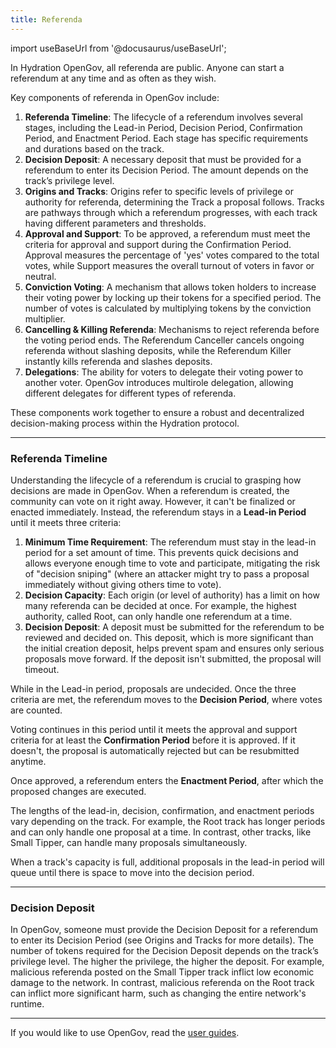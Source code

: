 ```yaml
---
title: Referenda
---
```


import useBaseUrl from '@docusaurus/useBaseUrl';

In Hydration OpenGov, all referenda are public. Anyone can start a referendum at any time and as often as they wish. 

Key components of referenda in OpenGov include:

1. **Referenda Timeline**: The lifecycle of a referendum involves several stages, including the Lead-in Period, Decision Period, Confirmation Period, and Enactment Period. Each stage has specific requirements and durations based on the track.
2. **Decision Deposit**: A necessary deposit that must be provided for a referendum to enter its Decision Period. The amount depends on the track’s privilege level.
3. **Origins and Tracks**: Origins refer to specific levels of privilege or authority for referenda, determining the Track a proposal follows. Tracks are pathways through which a referendum progresses, with each track having different parameters and thresholds.
4. **Approval and Support**: To be approved, a referendum must meet the criteria for approval and support during the Confirmation Period. Approval measures the percentage of 'yes' votes compared to the total votes, while Support measures the overall turnout of voters in favor or neutral.
5. **Conviction Voting**: A mechanism that allows token holders to increase their voting power by locking up their tokens for a specified period. The number of votes is calculated by multiplying tokens by the conviction multiplier.
6. **Cancelling & Killing Referenda**: Mechanisms to reject referenda before the voting period ends. The Referendum Canceller cancels ongoing referenda without slashing deposits, while the Referendum Killer instantly kills referenda and slashes deposits.
7. **Delegations**: The ability for voters to delegate their voting power to another voter. OpenGov introduces multirole delegation, allowing different delegates for different types of referenda.

These components work together to ensure a robust and decentralized decision-making process within the Hydration protocol.

---

### **Referenda Timeline**

Understanding the lifecycle of a referendum is crucial to grasping how decisions are made in OpenGov. When a referendum is created, the community can vote on it right away. However, it can't be finalized or enacted immediately. Instead, the referendum stays in a **Lead-in Period** until it meets three criteria:

1. **Minimum Time Requirement**: The referendum must stay in the lead-in period for a set amount of time. This prevents quick decisions and allows everyone enough time to vote and participate, mitigating the risk of "decision sniping" (where an attacker might try to pass a proposal immediately without giving others time to vote).
2. **Decision Capacity**: Each origin (or level of authority) has a limit on how many referenda can be decided at once. For example, the highest authority, called Root, can only handle one referendum at a time.
3. **Decision Deposit**: A deposit must be submitted for the referendum to be reviewed and decided on. This deposit, which is more significant than the initial creation deposit, helps prevent spam and ensures only serious proposals move forward. If the deposit isn't submitted, the proposal will timeout.

While in the Lead-in period, proposals are undecided. Once the three criteria are met, the referendum moves to the **Decision Period**, where votes are counted.

Voting continues in this period until it meets the approval and support criteria for at least the **Confirmation Period** before it is approved. If it doesn't, the proposal is automatically rejected but can be resubmitted anytime.

Once approved, a referendum enters the **Enactment Period**, after which the proposed changes are executed.

The lengths of the lead-in, decision, confirmation, and enactment periods vary depending on the track. For example, the Root track has longer periods and can only handle one proposal at a time. In contrast, other tracks, like Small Tipper, can handle many proposals simultaneously.

When a track's capacity is full, additional proposals in the lead-in period will queue until there is space to move into the decision period.

---

### **Decision Deposit**

In OpenGov, someone must provide the Decision Deposit for a referendum to enter its Decision Period (see Origins and Tracks for more details). The number of tokens required for the Decision Deposit depends on the track’s privilege level. The higher the privilege, the higher the deposit. For example, malicious referenda posted on the Small Tipper track inflict low economic damage to the network. In contrast, malicious referenda on the Root track can inflict more significant harm, such as changing the entire network's runtime.

---

If you would like to use OpenGov, read the [user guides](/guides/governance).